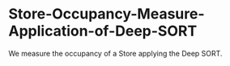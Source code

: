# Store-Occupancy-Measure-Application-of-Deep-SORT
We measure the occupancy of a Store applying the Deep SORT.
